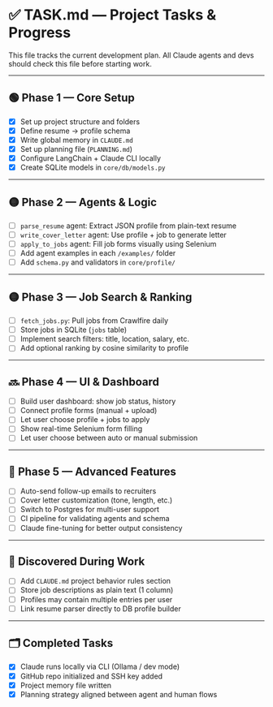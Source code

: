 # ✅ TASK.md — Project Tasks & Progress

This file tracks the current development plan. All Claude agents and devs should check this file before starting work.

---

## 🟢 Phase 1 — Core Setup

- [x] Set up project structure and folders
- [x] Define resume → profile schema
- [x] Write global memory in `CLAUDE.md`
- [x] Set up planning file (`PLANNING.md`)
- [x] Configure LangChain + Claude CLI locally
- [x] Create SQLite models in `core/db/models.py`

---

## 🟡 Phase 2 — Agents & Logic

- [ ] `parse_resume` agent: Extract JSON profile from plain-text resume
- [ ] `write_cover_letter` agent: Use profile + job to generate letter
- [ ] `apply_to_jobs` agent: Fill job forms visually using Selenium
- [ ] Add agent examples in each `/examples/` folder
- [ ] Add `schema.py` and validators in `core/profile/`

---

## 🟡 Phase 3 — Job Search & Ranking

- [ ] `fetch_jobs.py`: Pull jobs from Crawlfire daily
- [ ] Store jobs in SQLite (`jobs` table)
- [ ] Implement search filters: title, location, salary, etc.
- [ ] Add optional ranking by cosine similarity to profile

---

## 🔜 Phase 4 — UI & Dashboard

- [ ] Build user dashboard: show job status, history
- [ ] Connect profile forms (manual + upload)
- [ ] Let user choose profile + jobs to apply
- [ ] Show real-time Selenium form filling
- [ ] Let user choose between auto or manual submission

---

## 🔮 Phase 5 — Advanced Features

- [ ] Auto-send follow-up emails to recruiters
- [ ] Cover letter customization (tone, length, etc.)
- [ ] Switch to Postgres for multi-user support
- [ ] CI pipeline for validating agents and schema
- [ ] Claude fine-tuning for better output consistency

---

## 🧠 Discovered During Work

- [ ] Add `CLAUDE.md` project behavior rules section
- [ ] Store job descriptions as plain text (1 column)
- [ ] Profiles may contain multiple entries per user
- [ ] Link resume parser directly to DB profile builder

---

## 🗂️ Completed Tasks

- [x] Claude runs locally via CLI (Ollama / dev mode)
- [x] GitHub repo initialized and SSH key added
- [x] Project memory file written
- [x] Planning strategy aligned between agent and human flows
